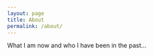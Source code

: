 ```yaml
---
layout: page
title: About
permalink: /about/
---
```


What I am now and who I have been in the past...
